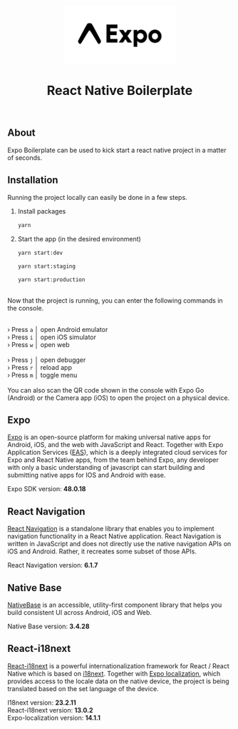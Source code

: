 <p align="center">
  <a href="https://reactnative.dev">
    <img src="assets/expo-logo.png" alt="Logo" width="250">
  </a>

  <h1 align="center">React Native Boilerplate</h1>
</p>

<br>

## About

Expo Boilerplate can be used to kick start a react native project in a matter of seconds. 


## Installation

Running the project locally can easily be done in a few steps.

1. Install packages
   ```sh
   yarn
   ```
2. Start the app (in the desired environment)
   ```JS
   yarn start:dev
   ```
   ```JS
   yarn start:staging
   ```
   ```JS
   yarn start:production
   ```

<br>
Now that the project is running, you can enter the following commands in the console.
<br>
<br>

› Press `a` │ open Android emulator
<br>
› Press `i` │ open iOS simulator
<br>
› Press `w` │ open web
<br>
<br>
› Press `j` │ open debugger
<br>
› Press `r` │ reload app
<br>
› Press `m` │ toggle menu
<br>
<br>
You can also scan the QR code shown in the console with Expo Go (Android) or the Camera app (iOS) to open the project on a physical device.

## Expo

[Expo](https://expo.dev/) is an open-source platform for making universal native apps for Android, iOS, and the web with JavaScript and React. Together with Expo Application Services ([EAS](https://expo.dev/eas)), which is a deeply integrated cloud services for Expo and React Native apps, from the team behind Expo, any developer with only a basic understanding of javascript can start building and submitting native apps for IOS and Android with ease.

Expo SDK version: <b>48.0.18</b>


## React Navigation

[React Navigation](https://reactnavigation.org/) is a standalone library that enables you to implement navigation functionality in a React Native application. React Navigation is written in JavaScript and does not directly use the native navigation APIs on iOS and Android. Rather, it recreates some subset of those APIs.

React Navigation version: <b>6.1.7</b>


## Native Base

[NativeBase](https://nativebase.io/) is an accessible, utility-first component library that helps you build consistent UI across Android, iOS and Web.

Native Base version: <b>3.4.28</b>

## React-i18next

[React-i18next](https://react.i18next.com/) is a powerful internationalization framework for React / React Native which is based on [i18next](https://www.i18next.com/). Together with [Expo localization](https://docs.expo.dev/versions/latest/sdk/localization/), which provides access to the locale data on the native device, the project is being translated based on the set language of the device.

I18next version: <b>23.2.11</b>
<br>
React-i18next version: <b>13.0.2</b>
<br>
Expo-localization version: <b>14.1.1</b>
<br>

